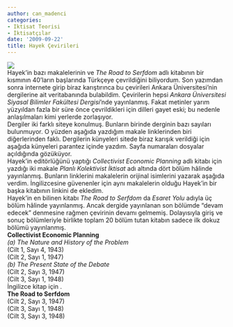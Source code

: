 ```yaml
---
author: can_madenci
categories:
- Iktisat Teorisi
- İktisatçılar
date: '2009-09-22'
title: Hayek Çevirileri
---
```


![](http://thinkmarkets.files.wordpress.com/2009/05/hayek1.jpg)  
Hayek’in bazı makalelerinin ve *The Road to Serfdom* adlı kitabının bir kısmının 40’ların başlarında Türkçeye çevrildiğini biliyordum. Son yazımdan sonra internete girip biraz karıştırınca bu çevirileri Ankara Üniversitesi’nin dergilerine ait veritabanında bulabildim. Çevirilerin hepsi *Ankara Üniversitesi Siyasal Bilimler Fakültesi Dergisi*’nde yayınlanmış. Fakat metinler yarım yüzyıldan fazla bir süre önce çevrildikleri için dilleri gayet eski; bu nedenle anlaşılmaları kimi yerlerde zorlaşıyor.  
Dergiler iki farklı siteye konulmuş. Bunların birinde derginin bazı sayıları bulunmuyor. O yüzden aşağıda yazdığım makale linklerinden biri diğerlerinden faklı. Dergilerin künyeleri sitede biraz karışık verildiği için aşağıda künyeleri parantez içinde yazdım. Sayfa numaraları dosyalar açıldığında gözüküyor.  
Hayek’in editörlüğünü yaptığı *Collectivist Economic Planning* adlı kitabı için yazdığı iki makale *Planlı Kolektivist İktisat* adı altında dört bölüm hâlinde yayınlanmış. Bunların linklerini makalelerin orijinal isimlerini yazarak aşağıda verdim. İngilizcesine güvenenler için aynı makalelerin olduğu Hayek’in bir başka kitabının linkini de ekledim.  
Hayek’in en bilinen kitabı *The Road to Serfdom* da *Esaret Yolu* adıyla üç bölüm hâlinde yayınlanmış. Ancak dergide yayınlanan son bölümde “devam edecek” denmesine rağmen çevirinin devamı gelmemiş. Dolayısıyla giriş ve sonuç bölümleriyle birlikte toplam 20 bölüm tutan kitabın sadece ilk dokuz bölümü yayınlanmış.  
**Collectivist Economic Planning**  
*(a) The Nature and History of the Problem*  
[](http://dergiler.ankara.edu.tr/dergiler/42/355/3710.pdf) (Cilt 1, Sayı 4, 1943)  
[](http://www.politics.ankara.edu.tr/eski/dergi/pdf/2/1/13_F.A.Hayek.pdf) (Cilt 2, Sayı 1, 1947)  
*(b) The Present State of the Debate*  
[](http://www.politics.ankara.edu.tr/eski/dergi/pdf/2/3/8_F._A._Hayek.pdf) (Cilt 2, Sayı 3, 1947)  
[](http://www.politics.ankara.edu.tr/eski/dergi/pdf/3/1/12_F_A_HAYEK.pdf) (Cilt 3, Sayı 1, 1948)  
İngilizce kitap için [](http://mises.org/books/individualismandeconomicorder.pdf).  
**The Road to Serfdom**  
[](http://www.politics.ankara.edu.tr/eski/dergi/pdf/2/3/10_F._A._Hayek.pdf) (Cilt 2, Sayı 3, 1947)  
[](http://www.politics.ankara.edu.tr/eski/dergi/pdf/3/1/13_F_A_HAYEK.pdf) (Cilt 3, Sayı 1, 1948)  
[](http://www.politics.ankara.edu.tr/eski/dergi/pdf/3/3/10_F_A_HAYEK.pdf) (Cilt 3, Sayı 3, 1948)